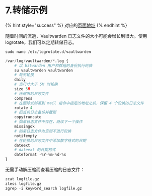 # 7.转储示例

{% hint style="success" %}
对应的[页面地址](https://github.com/dani-garcia/bitwarden_rs/wiki/Logrotate-example)
{% endhint %}

随着时间的流逝，Vaultwarden 日志文件的大小可能会增长到很大。使用 logrotate，我们可以定期转储日志。

```python
sudo nano /etc/logrotate.d/vaultwarden
```

```python
/var/log/vaultwarden/*.log {
    # 以 bitwarden 用户和群组的身份执行轮换
    su vaultwarden vaultwarden
    # 每天轮换
    daily
    # 当尺寸大于 5M 时轮换
    size 5M
    # 压缩旧的日志文件
    compress
    # 在删除或邮寄到 mail 指令中指定的地址之前，保留 4 个轮换的日志文件
    rotate 4
    # 把当前日志备份并截断
    copytruncate
    # 如果日志文件不存在，继续下一个操作
    missingok
    # 如果日志文件为空则不进行轮换
    notifempty
    # 在轮换的日志文件中添加数字格式的日期
    dateext
    # dateext 的日期格式
    dateformat -%Y-%m-%d-%s
}
```

无需手动解压缩而查看压缩的日志文件：

```python
zcat logfile.gz
zless logfile.gz
zgrep -i keyword_search logfile.gz
```

